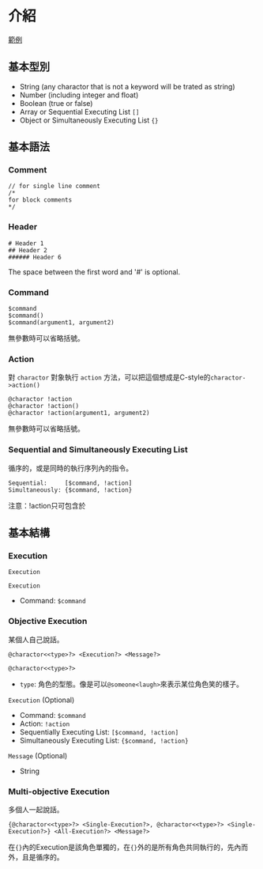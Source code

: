 # 介紹

[範例](./test/測試.sd)

## 基本型別

- String (any charactor that is not a keyword will be trated as string)
- Number (including integer and float)
- Boolean (true or false)
- Array or Sequential Executing List `[]`
- Object or Simultaneously Executing List `{}`

## 基本語法

### Comment

```
// for single line comment
/*
for block comments
*/
```

### Header

```
# Header 1
## Header 2
###### Header 6
```
The space between the first word and '#' is optional.

### Command

```
$command
$command()
$command(argument1, argument2)
```

無參數時可以省略括號。

### Action

對 `charactor` 對象執行 `action` 方法，可以把這個想成是C-style的`charactor->action()`
```
@charactor !action
@charactor !action()
@charactor !action(argument1, argument2)
```

無參數時可以省略括號。

### Sequential and Simultaneously Executing List

循序的，或是同時的執行序列內的指令。
```
Sequential:     [$command, !action]
Simultaneously: {$command, !action}
```

注意：!action只可包含於

## 基本結構

### Execution

```
Execution
```

`Execution`
- Command: `$command`

### Objective Execution
某個人自己說話。
```
@charactor<<type>?> <Execution?> <Message?>
```

`@charactor<<type>?>`
- `type`: 角色的型態。像是可以`@someone<laugh>`來表示某位角色笑的樣子。

`Execution` (Optional)
- Command: `$command`
- Action: `!action`
- Sequentially Executing List: `[$command, !action]`
- Simultaneously Executing List: `{$command, !action}`

`Message` (Optional)
- String

### Multi-objective Execution
多個人一起說話。
```
{@charactor<<type>?> <Single-Execution?>, @charactor<<type>?> <Single-Execution?>} <All-Execution?> <Message?>
```

在`{}`內的Execution是該角色單獨的，在`{}`外的是所有角色共同執行的，先內而外，且是循序的。

